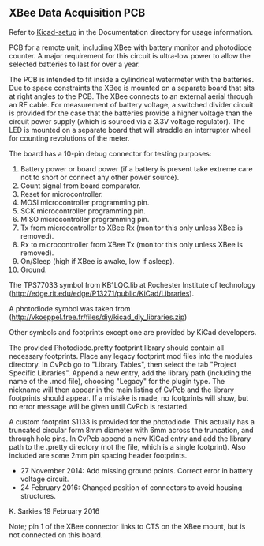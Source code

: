 XBee Data Acquisition PCB
-------------------------

Refer to [Kicad-setup](https://github.com/ksarkies/XBee-Acquisition/blob/master/Documentation/Kicad-Setup.md) in the Documentation directory for usage information.

PCB for a remote unit, including XBee with battery monitor and photodiode
counter. A major requirement for this circuit is ultra-low power to allow the
selected batteries to last for over a year.

The PCB is intended to fit inside a cylindrical watermeter with the batteries.
Due to space constraints the XBee is mounted on a separate board that sits at
right angles to the PCB. The XBee connects to an external aerial through an RF
cable. For measurement of battery voltage, a switched divider circuit is
provided for the case that the batteries provide a higher voltage than the
circuit power supply (which is sourced via a 3.3V voltage regulator). The LED is
mounted on a separate board that will straddle an interrupter wheel for counting
revolutions of the meter.

The board has a 10-pin debug connector for testing purposes:

1. Battery power or board power (if a battery is present take extreme care not
to short or connect any other power source).
2. Count signal from board comparator.
3. Reset for microcontroller.
4. MOSI microcontroller programming pin.
5. SCK microcontroller programming pin.
6. MISO microcontroller programming pin.
7. Tx from microcontroller to XBee Rx (monitor this only unless XBee is removed).
8. Rx to microcontroller from XBee Tx (monitor this only unless XBee is removed).
9. On/Sleep (high if XBee is awake, low if asleep).
10. Ground.

The TPS77033 symbol from KB1LQC.lib at Rochester Institute of technology
(http://edge.rit.edu/edge/P13271/public/KiCad/Libraries).

A photodiode symbol was taken from
(http://vkoeppel.free.fr/files/diy/kicad_diy_libraries.zip)

Other symbols and footprints except one are provided by KiCad developers.

The provided Photodiode.pretty footprint library should contain all necessary
footprints. Place any legacy footprint mod files into the modules directory. In
CvPcb go to "Library Tables", then select the tab "Project Specific Libraries".
Append a new entry, add the library path (including the name of the .mod file),
choosing "Legacy" for the plugin type. The nickname will then appear in the main
listing of CvPcb and the library footprints should appear. If a mistake is made,
no footprints will show, but no error message will be given until CvPcb is
restarted.

A custom footprint S1133 is provided for the photodiode. This actually has a
truncated circular form 8mm diameter with 6mm across the truncation, and through
hole pins. In CvPcb append a new KiCad entry and add the library path to the
.pretty directory (not the file, which is a single footprint). Also included
are some 2mm pin spacing header footprints.

* 27 November 2014: Add missing ground points. Correct error in battery voltage
  circuit.
* 24 February 2016: Changed position of connectors to avoid housing structures.

K. Sarkies
19 February 2016

Note; pin 1 of the XBee connector links to CTS on the XBee mount, but is not
connected on this board.



